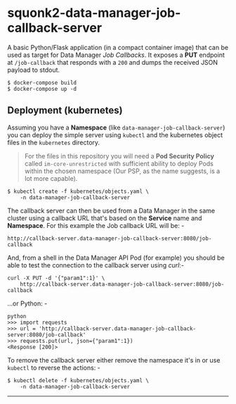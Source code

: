 # squonk2-data-manager-job-callback-server
A basic Python/Flask application (in a compact container image)
that can be used as target for Data Manager _Job Callbacks_. It exposes
a **PUT** endpoint at `/job-callback` that responds with a `200` and
dumps the received JSON payload to stdout.

    $ docker-compose build
    $ docker-compose up -d

## Deployment (kubernetes)
Assuming you have a **Namespace** (like `data-manager-job-callback-server`)
you can deploy the simple server using `kubectl` and the kubernetes object
files in  the `kubernetes` directory.

>   For the files in this repository you will need a **Pod Security Policy**
    called `im-core-unrestricted` with sufficient ability to deploy Pods
    within the chosen namespace (Our PSP, as the name suggests, is a lot more
    capable).

    $ kubectl create -f kubernetes/objects.yaml \
        -n data-manager-job-callback-server

The callback server can then be used from a Data Manager in the same
cluster using a callback URL that's based on the **Service** name
and **Namespace**. For this example the Job callback URL will be: -

    http://callback-server.data-manager-job-callback-server:8080/job-callback

And, from a shell in the Data Manager API Pod (for example)
you should be able to test the connection to the callback server using _curl_:-

    curl -X PUT -d '{"param1":1}' \
        http://callback-server.data-manager-job-callback-server:8080/job-callback 

...or Python: -

    python
    >>> import requests
    >>> url = 'http://callback-server.data-manager-job-callback-server:8080/job-callback'
    >>> requests.put(url, json={"param1":1})
    <Response [200]>

To remove the callback server either remove the namespace it's in or
use `kubectl` to reverse the actions: -

    $ kubectl delete -f kubernetes/objects.yaml \
        -n data-manager-job-callback-server

---
